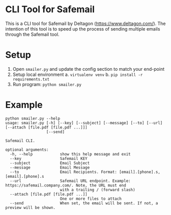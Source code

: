 # CLI Tool for Safemail
This is a CLI tool for Safemail by Deltagon (https://www.deltagon.com/). The intention of this tool is to speed up the process of sending multiple emails through the Safemail tool.

# Setup
1. Open `smailer.py` and update the config section to match your end-point
2. Setup local environment
    a. `virtualenv venv`
    b. `pip install -r requirements.txt`
3. Run program: `python smailer.py`

# Example
```
python smailer.py --help
usage: smailer.py [-h] [--key] [--subject] [--message] [--to] [--url] [--attach [file.pdf [file.pdf ...]]]
                  [--send]

Safemail CLI.

optional arguments:
  -h, --help            show this help message and exit
  --key                 Safemail KEY
  --subject             Email Subject
  --message             Email Message
  --to                  Email Recipients. Format: [email].[phone].s,[email].[phone].s
  --url                 Safemail URL endpoint. Example: https://safemail.company.com/. Note, the URL must end
                        with a trailing / (forward slash)
  --attach [file.pdf [file.pdf ...]]
                        One or more files to attach
  --send                When set, the email will be sent. If not, a preview will be shown.
```